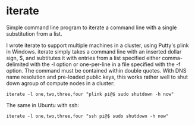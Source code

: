 iterate
=======

Simple command line program to iterate a command line with a single substitution 
from a list.

I wrote iterate to support multiple machines in a cluster, using Putty's plink 
in Windows.  iterate simply takes a command line with an inserted dollar sign, 
$, and subtitutes it with entries from a list specified either comma-delimited 
with the -l option or one-per-line in a file specified with the -f option.  The 
command must be contained within double quotes.  With DNS name resolution and 
pre-loaded public keys, this works rather well to shut down agroup of compute 
nodes in a cluster:

	iterate -l one,two,three,four "plink pi@$ sudo shutdown -h now"

The same in Ubuntu with ssh:

	iterate -l one,two,three,four "ssh pi@$ sudo shutdown -h now"

